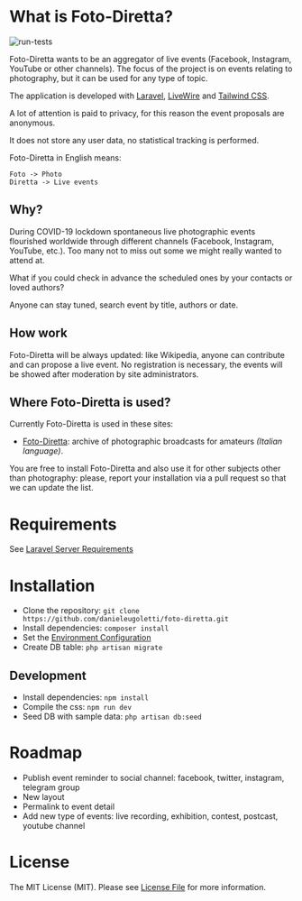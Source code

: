 # What is Foto-Diretta?

![run-tests](https://github.com/danieleugoletti/foto-direttta/workflows/run-tests/badge.svg)

Foto-Diretta wants to be an aggregator of live events (Facebook, Instagram, YouTube or other channels).
The focus of the project is on events relating to photography, but it can be used for any type of topic.

The application is developed with [Laravel](https://laravel.com/), [LiveWire](https://laravel-livewire.com/) and [Tailwind CSS](https://tailwindcss.com/).

A lot of attention is paid to privacy, for this reason the event proposals are anonymous.

It does not store any user data, no statistical tracking is performed.

Foto-Diretta in English means:
```
Foto -> Photo
Diretta -> Live events
```

## Why?

During COVID-19 lockdown spontaneous live photographic events flourished worldwide through different channels (Facebook, Instagram, YouTube, etc.). Too many not to miss out some we might really wanted to attend at.

What if you could check in advance the scheduled ones by your contacts or loved authors?

Anyone can stay tuned, search event by title, authors or date.

## How work

Foto-Diretta will be always updated: like Wikipedia, anyone can contribute and can propose a live event. No registration is necessary, the events will be showed after moderation by site administrators.

## Where Foto-Diretta is used?

Currently Foto-Diretta is used in these sites:
- [Foto-Diretta](https://fotodiretta.it): archive of photographic broadcasts for amateurs _(Italian language)_.

You are free to install Foto-Diretta and also use it for other subjects other than photography: please, report your installation via a pull request so that we can update the list.


# Requirements

See [Laravel Server Requirements](https://laravel.com/docs/7.x/installation#server-requirements)


# Installation

* Clone the repository: `git clone https://github.com/danieleugoletti/foto-diretta.git`
* Install dependencies: `composer install`
* Set the [Environment Configuration](https://laravel.com/docs/7.x/configuration)
* Create DB table: `php artisan migrate`

## Development

* Install dependencies: `npm install`
* Compile the css: `npm run dev`
* Seed DB with sample data: `php artisan db:seed`

# Roadmap

* Publish event reminder to social channel: facebook, twitter, instagram, telegram group
* New layout
* Permalink to event detail
* Add new type of events: live recording, exhibition, contest, postcast, youtube channel


# License

The MIT License (MIT). Please see [License File](LICENSE) for more information.
